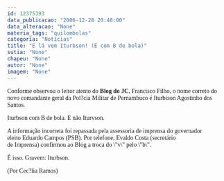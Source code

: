 ```yaml
---
id: 12375393
data_publicacao: "2006-12-28 20:48:00"
data_alteracao: "None"
materia_tags: "quilombolas"
categoria: "Notícias"
title: "E lá vem Iturbson! (É com B de bola)"
sutia: "None"
chapeu: "None"
autor: "None"
imagem: "None"
---
```

<p><P><FONT face=Verdana>Conforme observou o leitor atento do <STRONG>Blog do JC</STRONG>, Francisco Filho, o nome correto do novo&nbsp;comandante geral da Pol?cia Militar de Pernambuco é Iturbison Agostinho dos Santos.</FONT></P></p>
<p><P><FONT face=Verdana>Iturbson com B de bola.&nbsp;E não Iturvson. </FONT></P></p>
<p><P><FONT face=Verdana>A informação incorreta foi&nbsp;repassada pela assessoria de imprensa do&nbsp;governador eleito&nbsp;Eduardo Campos (PSB). Por telefone, Evaldo Costa (secretário de&nbsp;Imprensa)&nbsp;confirmou ao Blog a troca do \"v\" pelo \"b\".</FONT></P></p>
<p><P><FONT face=Verdana>É isso. Gravem: Iturbson.</FONT></P></p>
<p><P><FONT face=Verdana>(Por Cec?lia Ramos)</FONT></P> </p>
